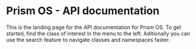 # Prism OS - API documentation

This is the landing page for the API documentation for Prism OS. To get started, find the class of interest in the menu to the left. Aditionally you can use the search feature to navigate classes and namespaces faster.